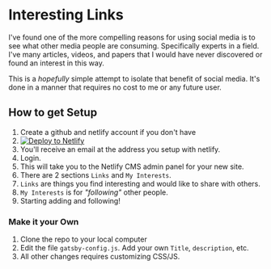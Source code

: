 # Interesting Links

I've found one of the more compelling reasons for using social media is to see what other media people are consuming. Specifically experts in a field. I've many articles, videos, and papers that I would have never discovered or found an interest in this way.

This is a *hopefully* simple attempt to isolate that benefit of social media. It's done in a manner that requires no cost to me or any future user.

## How to get Setup

1. Create a github and netlify account if you don't have
2. [![Deploy to Netlify](https://www.netlify.com/img/deploy/button.svg)](https://app.netlify.com/start/deploy?repository=https://github.com/dustinknopoff/interesting-links)
3. You'll receive an email at the address you setup with netlify. 
4. Login.
5. This will take you to the Netlify CMS admin panel for your new site.
6. There are 2 sections `Links` and `My Interests`. 
7. `Links` are things you find interesting and would like to share with others.
8. `My Interests` is for *"following"* other people.
9. Starting adding and following!

### Make it your Own

1. Clone the repo to your local computer
2. Edit the file `gatsby-config.js`. Add your own `Title`, `description`, etc.
3. All other changes requires customizing CSS/JS.
